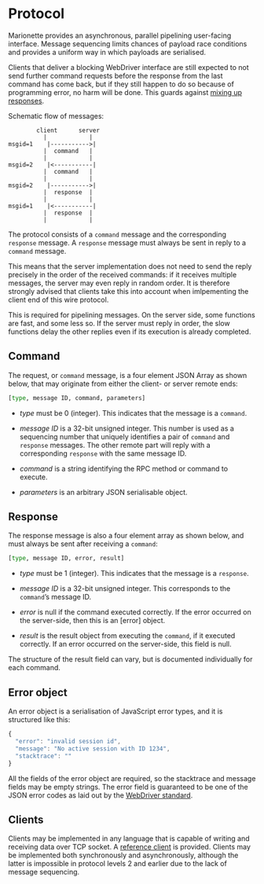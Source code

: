 # Protocol

Marionette provides an asynchronous, parallel pipelining user-facing
interface.  Message sequencing limits chances of payload race
conditions and provides a uniform way in which payloads are serialised.

Clients that deliver a blocking WebDriver interface are still
expected to not send further command requests before the response
from the last command has come back, but if they still happen to do
so because of programming error, no harm will be done.  This guards
against [mixing up responses].

Schematic flow of messages:

```text
        client      server
          |            |
msgid=1    |----------->|
          |  command   |
          |            |
msgid=2    |<-----------|
          |  command   |
          |            |
msgid=2    |----------->|
          |  response  |
          |            |
msgid=1    |<-----------|
          |  response  |
          |            |
```

The protocol consists of a `command` message and the corresponding
`response` message.  A `response` message must always be sent in
reply to a `command` message.

This means that the server implementation does not need to send
the reply precisely in the order of the received commands: if it
receives multiple messages, the server may even reply in random order.
It is therefore strongly advised that clients take this into account
when imlpementing the client end of this wire protocol.

This is required for pipelining messages.  On the server side,
some functions are fast, and some less so.  If the server must
reply in order, the slow functions delay the other replies even if
its execution is already completed.

[mixing up responses]: https://bugzil.la/1207125

## Command

The request, or `command` message, is a four element JSON Array as shown
below, that may originate from either the client- or server remote ends:

```python
[type, message ID, command, parameters]
```

* _type_ must be 0 (integer).  This indicates that the message
  is a `command`.

* _message ID_ is a 32-bit unsigned integer.  This number is
  used as a sequencing number that uniquely identifies a pair of
  `command` and `response` messages.  The other remote part will
  reply with a corresponding `response` with the same message ID.

* _command_ is a string identifying the RPC method or command
  to execute.

* _parameters_ is an arbitrary JSON serialisable object.

## Response

The response message is also a four element array as shown below,
and must always be sent after receiving a `command`:

```python
[type, message ID, error, result]
```

* _type_ must be 1 (integer).  This indicates that the message is a
  `response`.

* _message ID_ is a 32-bit unsigned integer.  This corresponds
  to the `command`’s message ID.

* _error_ is null if the command executed correctly.  If the
  error occurred on the server-side, then this is an [error] object.

* _result_ is the result object from executing the `command`, if
  it executed correctly.  If an error occurred on the server-side,
  this field is null.

The structure of the result field can vary, but is documented
individually for each command.

## Error object

An error object is a serialisation of JavaScript error types,
and it is structured like this:

```javascript
{
  "error": "invalid session id",
  "message": "No active session with ID 1234",
  "stacktrace": ""
}
```

All the fields of the error object are required, so the stacktrace and
message fields may be empty strings.  The error field is guaranteed
to be one of the JSON error codes as laid out by the [WebDriver standard].

## Clients

Clients may be implemented in any language that is capable of writing
and receiving data over TCP socket.  A [reference client] is provided.
Clients may be implemented both synchronously and asynchronously,
although the latter is impossible in protocol levels 2 and earlier
due to the lack of message sequencing.

[WebDriver standard]: https://w3c.github.io/webdriver/#dfn-error-code
[reference client]: https://searchfox.org/mozilla-central/source/testing/marionette/client/
